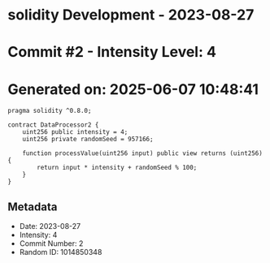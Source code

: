 ﻿# solidity Development - 2023-08-27
# Commit #2 - Intensity Level: 4
# Generated on: 2025-06-07 10:48:41
```solidity
pragma solidity ^0.8.0;

contract DataProcessor2 {
    uint256 public intensity = 4;
    uint256 private randomSeed = 957166;

    function processValue(uint256 input) public view returns (uint256) {
        return input * intensity + randomSeed % 100;
    }
}
```
## Metadata
- Date: 2023-08-27
- Intensity: 4
- Commit Number: 2
- Random ID: 1014850348
